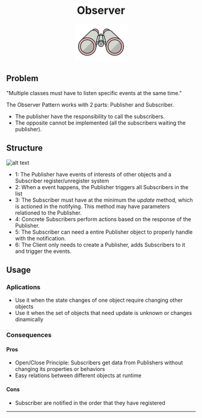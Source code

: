 <h1 align='center'>Observer</h1>

<p align='center'>
	<img src='./.github/observer.png' alt='Observer'>
</p>

## Problem

"Multiple classes must have to listen specific events at the same time."

The Observer Pattern works with 2 parts: Publisher and Subscriber.

- The publisher have the responsibility to call the subscribers.
- The opposite cannot be implemented (all the subscribers waiting the publisher).

## Structure

![alt text](https://refactoring.guru/images/patterns/diagrams/observer/structure.png "Observer UML Diagram")

- 1: The Publisher have events of interests of other objects and a Subscriber register/unregister system
- 2: When a event happens, the Publisher triggers all Subscribers in the list
- 3: The Subscriber must have at the minimum the *update* method, which is actioned in the notifying. This method may have parameters relationed to the Publisher.
- 4: Concrete Subscribers perform actions based on the response of the Publisher.
- 5: The Subscriber can need a entire Publisher object to properly handle with the notification.
- 6: The Client only needs to create a Publisher, adds Subscribers to it and trigger the events.

## Usage

### Aplications
- Use it when the state changes of one object require changing other objects
- Use it when the set of objects that need update is unknown or changes dinamically 

### Consequences
#### Pros
- Open/Close Principle: Subscribers get data from Publishers without changing its properties or behaviors
- Easy relations between different objects at runtime


#### Cons
- Subscriber are notified in the order that they have registered

---